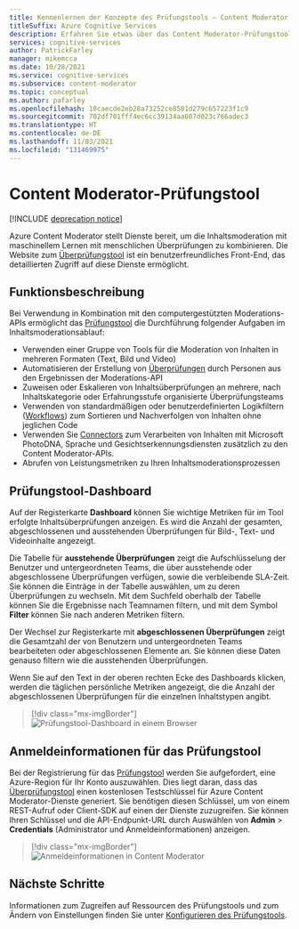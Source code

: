 ```yaml
---
title: Kennenlernen der Konzepte des Prüfungstools – Content Moderator
titleSuffix: Azure Cognitive Services
description: Erfahren Sie etwas über das Content Moderator-Prüfungstool, eine Website, über die die Moderation von Überprüfungen mit künstlicher Intelligenz (KI) und durch Personen koordiniert wird.
services: cognitive-services
author: PatrickFarley
manager: mikemcca
ms.date: 10/28/2021
ms.service: cognitive-services
ms.subservice: content-moderator
ms.topic: conceptual
ms.author: pafarley
ms.openlocfilehash: 10caecde2eb28a73252ce8581d279c657223f1c9
ms.sourcegitcommit: 702df701fff4ec6cc39134aa607d023c766adec3
ms.translationtype: HT
ms.contentlocale: de-DE
ms.lasthandoff: 11/03/2021
ms.locfileid: "131469975"
---
```

# <a name="content-moderator-review-tool"></a>Content Moderator-Prüfungstool

[!INCLUDE [deprecation notice](../includes/tool-deprecation.md)]

Azure Content Moderator stellt Dienste bereit, um die Inhaltsmoderation mit maschinellem Lernen mit menschlichen Überprüfungen zu kombinieren. Die Website zum [Überprüfungstool](https://contentmoderator.cognitive.microsoft.com) ist ein benutzerfreundliches Front-End, das detaillierten Zugriff auf diese Dienste ermöglicht.

## <a name="what-it-does"></a>Funktionsbeschreibung

Bei Verwendung in Kombination mit den computergestützten Moderations-APIs ermöglicht das [Prüfungstool](https://contentmoderator.cognitive.microsoft.com) die Durchführung folgender Aufgaben im Inhaltsmoderationsablauf:

- Verwenden einer Gruppe von Tools für die Moderation von Inhalten in mehreren Formaten (Text, Bild und Video)
- Automatisieren der Erstellung von [Überprüfungen](../review-api.md#reviews) durch Personen aus den Ergebnissen der Moderations-API
- Zuweisen oder Eskalieren von Inhaltsüberprüfungen an mehrere, nach Inhaltskategorie oder Erfahrungsstufe organisierte Überprüfungsteams
- Verwenden von standardmäßigen oder benutzerdefinierten Logikfiltern ([Workflows](../review-api.md#workflows)) zum Sortieren und Nachverfolgen von Inhalten ohne jeglichen Code
- Verwenden Sie [Connectors](./configure.md#connectors) zum Verarbeiten von Inhalten mit Microsoft PhotoDNA, Sprache und Gesichtserkennungsdiensten zusätzlich zu den Content Moderator-APIs.
- Abrufen von Leistungsmetriken zu Ihren Inhaltsmoderationsprozessen

## <a name="review-tool-dashboard"></a>Prüfungstool-Dashboard

Auf der Registerkarte **Dashboard** können Sie wichtige Metriken für im Tool erfolgte Inhaltsüberprüfungen anzeigen. Es wird die Anzahl der gesamten, abgeschlossenen und ausstehenden Überprüfungen für Bild-, Text- und Videoinhalte angezeigt. 

Die Tabelle für **ausstehende Überprüfungen** zeigt die Aufschlüsselung der Benutzer und untergeordneten Teams, die über ausstehende oder abgeschlossene Überprüfungen verfügen, sowie die verbleibende SLA-Zeit. Sie können die Einträge in der Tabelle auswählen, um zu deren Überprüfungen zu wechseln. Mit dem Suchfeld oberhalb der Tabelle können Sie die Ergebnisse nach Teamnamen filtern, und mit dem Symbol **Filter** können Sie nach anderen Metriken filtern.

Der Wechsel zur Registerkarte mit **abgeschlossenen Überprüfungen** zeigt die Gesamtzahl der von Benutzern und untergeordneten Teams bearbeiteten oder abgeschlossenen Elemente an. Sie können diese Daten genauso filtern wie die ausstehenden Überprüfungen.

Wenn Sie auf den Text in der oberen rechten Ecke des Dashboards klicken, werden die täglichen persönliche Metriken angezeigt, die die Anzahl der abgeschlossenen Überprüfungen für die einzelnen Inhaltstypen angibt.

> [!div class="mx-imgBorder"]
> ![Prüfungstool-Dashboard in einem Browser](images/0-dashboard.png)

## <a name="review-tool-credentials"></a>Anmeldeinformationen für das Prüfungstool

Bei der Registrierung für das [Prüfungstool](https://contentmoderator.cognitive.microsoft.com) werden Sie aufgefordert, eine Azure-Region für Ihr Konto auszuwählen. Dies liegt daran, dass das [Überprüfungstool](https://contentmoderator.cognitive.microsoft.com) einen kostenlosen Testschlüssel für Azure Content Moderator-Dienste generiert. Sie benötigen diesen Schlüssel, um von einem REST-Aufruf oder Client-SDK auf einen der Dienste zuzugreifen. Sie können Ihren Schlüssel und die API-Endpunkt-URL durch Auswählen von **Admin** > **Credentials** (Administrator und Anmeldeinformationen) anzeigen.

> [!div class="mx-imgBorder"]
> ![Anmeldeinformationen in Content Moderator](images/settings-6-credentials.png)

## <a name="next-steps"></a>Nächste Schritte

Informationen zum Zugreifen auf Ressourcen des Prüfungstools und zum Ändern von Einstellungen finden Sie unter [Konfigurieren des Prüfungstools](./configure.md).